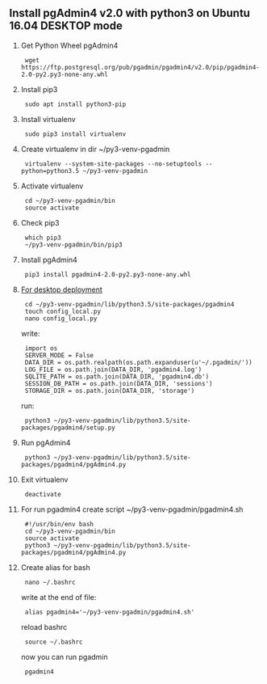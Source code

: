 ## Install pgAdmin4 v2.0 with python3 on Ubuntu 16.04 DESKTOP mode

1. Get Python Wheel pgAdmin4

        wget https://ftp.postgresql.org/pub/pgadmin/pgadmin4/v2.0/pip/pgadmin4-2.0-py2.py3-none-any.whl

2. Install pip3
    
        sudo apt install python3-pip

3. Install virtualenv
       
        sudo pip3 install virtualenv

4. Create virtualenv in dir ~/py3-venv-pgadmin
       
        virtualenv --system-site-packages --no-setuptools --python=python3.5 ~/py3-venv-pgadmin

5. Activate virtualenv
       
        cd ~/py3-venv-pgadmin/bin
        source activate

6. Check pip3
       
        which pip3
        ~/py3-venv-pgadmin/bin/pip3

4. Install pgAdmin4
       
        pip3 install pgadmin4-2.0-py2.py3-none-any.whl

5. [For desktop deployment](https://www.pgadmin.org/docs4/dev/desktop_deployment.html)
        
        cd ~/py3-venv-pgadmin/lib/python3.5/site-packages/pgadmin4
        touch config_local.py
        nano config_local.py
   write:
        
        import os
        SERVER_MODE = False
        DATA_DIR = os.path.realpath(os.path.expanduser(u'~/.pgadmin/'))
        LOG_FILE = os.path.join(DATA_DIR, 'pgadmin4.log')
        SQLITE_PATH = os.path.join(DATA_DIR, 'pgadmin4.db')
        SESSION_DB_PATH = os.path.join(DATA_DIR, 'sessions')
        STORAGE_DIR = os.path.join(DATA_DIR, 'storage')

   run:
        
        python3 ~/py3-venv-pgadmin/lib/python3.5/site-packages/pgadmin4/setup.py

6. Run pgAdmin4
        
        python3 ~/py3-venv-pgadmin/lib/python3.5/site-packages/pgadmin4/pgAdmin4.py

7. Exit virtualenv
        
        deactivate

8. For run pgadmin4 create script ~/py3-venv-pgadmin/pgadmin4.sh
             
        #!/usr/bin/env bash
        cd ~/py3-venv-pgadmin/bin
        source activate
        python3 ~/py3-venv-pgadmin/lib/python3.5/site-packages/pgadmin4/pgAdmin4.py

9. Create alias for bash
        
        nano ~/.bashrc
   
   write at the end of file: 
        
        alias pgadmin4='~/py3-venv-pgadmin/pgadmin4.sh'
   
   reload bashrc
        
        source ~/.bashrc
   
   now you can run pgadmin
        
        pgadmin4
